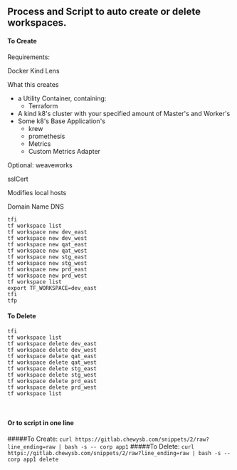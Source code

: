 ## Process and Script to auto create or delete workspaces.

#### To Create

Requirements:

Docker
Kind
Lens

What this creates
- a Utility Container, containing:
    - Terraform
- A kind k8's cluster with your specified amount of Master's and Worker's
- Some k8's Base Application's
    - krew
    - promethesis
    - Metrics
    - Custom Metrics Adapter

Optional:
weaveworks

sslCert

Modifies local hosts

Domain Name
DNS
```
tfi
tf workspace list
tf workspace new dev_east
tf workspace new dev_west
tf workspace new qat_east
tf workspace new qat_west
tf workspace new stg_east
tf workspace new stg_west
tf workspace new prd_east
tf workspace new prd_west
tf workspace list
export TF_WORKSPACE=dev_east
tfi
tfp
```

#### To Delete
```
tfi
tf workspace list
tf workspace delete dev_east
tf workspace delete dev_west
tf workspace delete qat_east
tf workspace delete qat_west
tf workspace delete stg_east
tf workspace delete stg_west
tf workspace delete prd_east
tf workspace delete prd_west
tf workspace list
```
<br>

#### Or to script in one line 

#####To Create:
``
curl https://gitlab.chewysb.com/snippets/2/raw?line_ending=raw | bash -s -- corp app1
``
#####To Delete:
``
curl https://gitlab.chewysb.com/snippets/2/raw?line_ending=raw | bash -s -- corp app1 delete
``